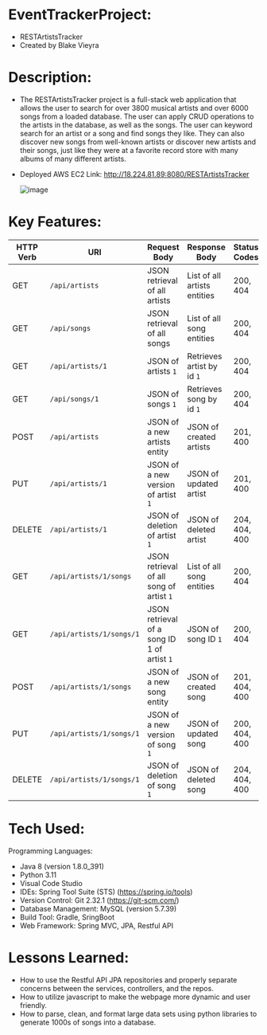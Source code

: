 # EventTrackerProject:

- RESTArtistsTracker
- Created by Blake Vieyra

# Description:

- The RESTArtistsTracker project is a full-stack web application that allows the user to search for over 3800 musical artists and over 6000 songs from a loaded database. The user can apply CRUD operations to the artists in the database, as well as the songs. The user can keyword search for an artist or a song and find songs they like. They can also discover new songs from well-known artists or discover new artists and their songs, just like they were at a favorite record store with many albums of many different artists. 
  
- Deployed AWS EC2 Link: http://18.224.81.89:8080/RESTArtistsTracker

  ![image](https://github.com/blakevieyra/EventTrackerProject/assets/88246090/cfcd1736-e778-46e9-912b-467498486eb0)


# Key Features:

| HTTP Verb | URI               | Request Body | Response Body | Status Codes |
|-----------|-------------------|--------------|---------------|---------|
| GET       | `/api/artists`      | JSON retrieval of all artists | List of all artists entities | 200, 404 |
| GET       | `/api/songs`      | JSON retrieval of all songs | List of all song entities | 200, 404 |
| GET       | `/api/artists/1`   |  JSON of artists `1` | Retrieves artist by id  `1`| 200, 404 |
| GET       | `/api/songs/1`   |  JSON of songs `1` | Retrieves song by id  `1`| 200, 404 |
| POST      | `/api/artists`      | JSON of a new artists entity  | JSON of created artists | 201, 400 |
| PUT       | `/api/artists/1`   | JSON of a new version of artist `1` | JSON of updated artist | 201, 400 |
| DELETE    | `/api/artists/1`   | JSON of deletion of artist `1` | JSON of deleted artist | 204, 404, 400 |  
| GET       | `/api/artists/1/songs`      | JSON retrieval of all song of artist `1` | List of all song entities | 200, 404 |
| GET       | `/api/artists/1/songs/1`   | JSON retrieval of a song ID 1 of artist `1` | JSON of song ID `1` | 200, 404 |
| POST      | `/api/artists/1/songs`      | JSON of a new song entity  | JSON of created song | 201, 404, 400 | 
| PUT       | `/api/artists/1/songs/1`   | JSON of a new version of song `1` | JSON of updated song | 200, 404, 400 |              
| DELETE    | `/api/artists/1/songs/1`   | JSON of deletion of song `1` | JSON of deleted song | 204, 404, 400 |              

# Tech Used:

Programming Languages:
- Java 8 (version 1.8.0_391)
- Python 3.11
- Visual Code Studio
- IDEs: Spring Tool Suite (STS) (https://spring.io/tools)
- Version Control: Git 2.32.1 (https://git-scm.com/)
- Database Management: MySQL (version 5.7.39)
- Build Tool: Gradle, SringBoot
- Web Framework: Spring MVC, JPA, Restful API

# Lessons Learned:

- How to use the Restful API JPA repositories and properly separate concerns between the services, controllers, and the repos.
- How to utilize javascript to make the webpage more dynamic and user friendly.
- How to parse, clean, and format large data sets using python libraries to generate 1000s of songs into a database.

